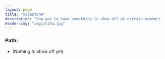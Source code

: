 ```yaml
---
layout: page
title: "milestone"
description: "You got to have something to show off at certain moments in your life!"
header-img: "img/zhihu.jpg"
---
```



### Path:
+ (Nothing to show off yet)
